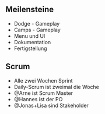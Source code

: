 ## Meilensteine
- Dodge - Gameplay
- Camps - Gameplay
- Menu und UI
- Dokumentation
- Fertigstellung

## Scrum
- Alle zwei Wochen Sprint
- Daily-Scrum ist zweimal die Woche
- @Arne ist Scrum Master
- @Hannes ist der PO
- @Jonas+Lisa sind Stakeholder
